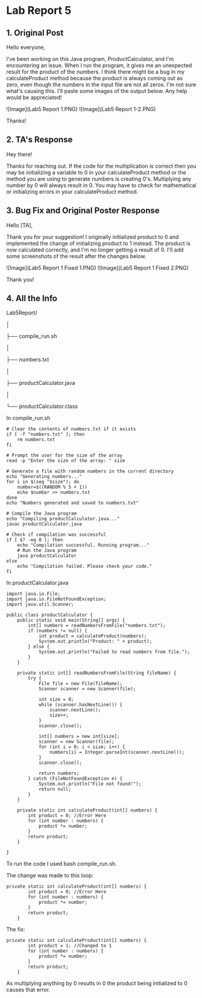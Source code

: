# Lab Report 5
## 1. Original Post

Hello everyone,

I've been working on this Java program, ProductCalculator, and I'm encountering an issue.
When I run the program, it gives me an unexpected result for the product of the numbers.
I think there might be a bug in my calculateProduct method because the product is always coming out as zero, even though the numbers in the input file are not all zeros.
I'm not sure what's causing this. I'll paste some images of the output below. Any help would be appreciated!

![Image](Lab5 Report 1.PNG)
![Image](Lab5 Report 1-2.PNG) 

Thanks!

## 2. TA's Response

Hey there!

Thanks for reaching out. If the code for the multiplication is correct then you may be initializing a variable to 0 in your calculateProduct method or the method you are using to generate numbers is creating 0's. 
Multiplying any number by 0 will always result in 0. You may have to check for mathematical or initializing errors in your calculateProduct method.

## 3. Bug Fix and Original Poster Response

Hello [TA],

Thank you for your suggestion! I originally initialized product to 0 and implemented the change of initializing product to 1 instead.
The product is now calculated correctly, and I'm no longer getting a result of 0. I'll add some screenshots of the result after the changes below.

![Image](Lab5 Report 1 Fixed 1.PNG)
![Image](Lab5 Report 1 Fixed 2.PNG) 

Thank you!

## 4. All the Info

Lab5Report/

  │
  
  ├── compile_run.sh
  
  │
  
  ├── numbers.txt
  
  │
  
  ├── productCalculator.java
  
  │
  
  └── productCalculator.class
  

In compile_run.sh
```
# Clear the contents of numbers.txt if it exists
if [ -f "numbers.txt" ]; then
    rm numbers.txt
fi

# Prompt the user for the size of the array
read -p "Enter the size of the array: " size

# Generate a file with random numbers in the current directory
echo "Generating numbers..."
for i in $(seq "$size"); do
    number=$((RANDOM % 5 + 1)) 
    echo $number >> numbers.txt
done
echo "Numbers generated and saved to numbers.txt"

# Compile the Java program
echo "Compiling productCalculator.java..."
javac productCalculator.java

# Check if compilation was successful
if [ $? -eq 0 ]; then
    echo "Compilation successful. Running program..."
    # Run the Java program
    java productCalculator
else
    echo "Compilation failed. Please check your code."
fi
```

In productCalculator.java
```
import java.io.File;
import java.io.FileNotFoundException;
import java.util.Scanner;

public class productCalculator {
    public static void main(String[] args) {
        int[] numbers = readNumbersFromFile("numbers.txt");
        if (numbers != null) {
            int product = calculateProduct(numbers);
            System.out.println("Product: " + product);
        } else {
            System.out.println("Failed to read numbers from file.");
        }
    }

    private static int[] readNumbersFromFile(String fileName) {
        try {
            File file = new File(fileName);
            Scanner scanner = new Scanner(file);

            int size = 0;
            while (scanner.hasNextLine()) {
                scanner.nextLine();
                size++; 
            }
            scanner.close();

            int[] numbers = new int[size];
            scanner = new Scanner(file);
            for (int i = 0; i < size; i++) {
                numbers[i] = Integer.parseInt(scanner.nextLine());
            }
            scanner.close();

            return numbers;
        } catch (FileNotFoundException e) {
            System.out.println("File not found!");
            return null;
        }
    }

    private static int calculateProduct(int[] numbers) {
        int product = 0; //Error Here
        for (int number : numbers) {
            product *= number;
        }
        return product;
    }
    
}
```

To run the code I used bash compile_run.sh.

The change was made to this loop:

```
private static int calculateProduct(int[] numbers) {
        int product = 0; //Error Here
        for (int number : numbers) {
            product *= number;
        }
        return product;
    }
```

The fix:

```
private static int calculateProduct(int[] numbers) {
        int product = 1; //Changed to 1
        for (int number : numbers) {
            product *= number;
        }
        return product;
    }
```
As multiplying anything by 0 results in 0 the product being initialized to 0 causes that error.
